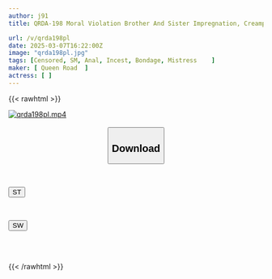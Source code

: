 ```yaml
---
author: j91
title: QRDA-198 Moral Violation Brother And Sister Impregnation, Creampie, I Want To Be Held Penis Bang Rumi

url: /v/qrda198pl
date: 2025-03-07T16:22:00Z
image: "qrda198pl.jpg"
tags: [Censored, SM, Anal, Incest, Bondage, Mistress	]
maker: [ Queen Road  ]
actress: [ ]
---
```



{{< rawhtml >}}

<div class="video" data-videoid="qJBy3oaWzDHzQdy">
    <a href="javascript:;">
        <img src="/v/qrda198pl/qrda198pl.jpg" width="WIDTH" height="HEIGHT" alt="qrda198pl.mp4" loading="lazy">
    </a>
</div>

<script type="text/javascript" src="https://j91.asia/asset/on-demand-st.js"></script>

<br>
  <link rel="stylesheet" href="https://j91.asia/asset/bs5.css">
  
  <center>
  <button class="btn btn-primary" type="button" data-bs-toggle="collapse" data-bs-target=".multi-collapse" aria-expanded="false" aria-controls="multiCollapseExample1 multiCollapseExample2"><h2>Download</h2></button></center>
</p>
<div class="row">
  <div class="col">
    <div class="collapse multi-collapse" id="multiCollapseExample1">
      <div class="card card-body">
	      	      <br>
<div class="buttons">  
<p><a href="/v/qrda198pl/st.html" target="_blank"><button class="btn-hover color-3"><i class="fa fa-download"></i> ST</button></a></p></div>
    </div>
  </div>
</div>
  <div class="col">
    <div class="collapse multi-collapse" id="multiCollapseExample2">
      <div class="card card-body">
	      <br>
<div class="buttons">
<p><a href="/v/qrda198pl/sw.html" target="_blank"><button class="btn-hover color-2"><i class="fa fa-download"></i> SW</button></a></p></div>
<br><br>
      </div>
    </div>
  </div>
</div>

{{< /rawhtml >}}